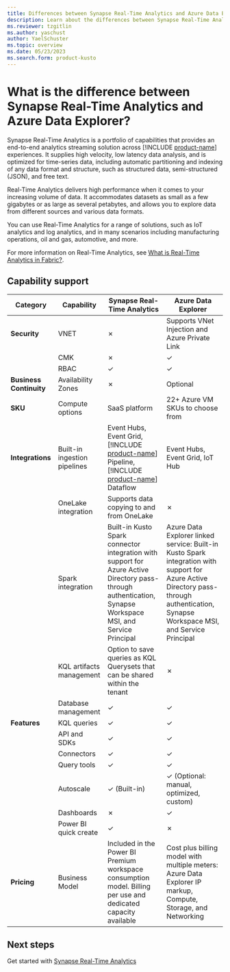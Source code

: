 ```yaml
---
title: Differences between Synapse Real-Time Analytics and Azure Data Explorer
description: Learn about the differences between Synapse Real-Time Analytics and Azure Data Explorer.
ms.reviewer: tzgitlin
ms.author: yaschust
author: YaelSchuster
ms.topic: overview
ms.date: 05/23/2023
ms.search.form: product-kusto
---
```


# What is the difference between Synapse Real-Time Analytics and Azure Data Explorer?

Synapse Real-Time Analytics is a portfolio of capabilities that provides an end-to-end analytics streaming solution across [!INCLUDE [product-name](../includes/product-name.md)] experiences. It supplies high velocity, low latency data analysis, and is optimized for time-series data, including automatic partitioning and indexing of any data format and structure, such as structured data, semi-structured (JSON), and free text.

Real-Time Analytics delivers high performance when it comes to your increasing volume of data. It accommodates datasets as small as a few gigabytes or as large as several petabytes, and allows you to explore data from different sources and various data formats.

You can use Real-Time Analytics for a range of solutions, such as IoT analytics and log analytics, and in many scenarios including manufacturing operations, oil and gas, automotive, and more.

For more information on Real-Time Analytics, see [What is Real-Time Analytics in Fabric?](overview.md).

## Capability support

| Category | Capability| Synapse Real-Time Analytics | Azure Data Explorer |
|----|----|----|----|
| **Security** | VNET | &cross; | Supports VNet Injection and Azure Private Link  |
|  | CMK | &cross; | &check; |
|  | RBAC | &check; | &check; |
| **Business Continuity** | Availability Zones | &cross; | Optional |
| **SKU** | Compute options | SaaS platform | 22+ Azure VM SKUs to choose from  |
| **Integrations** | Built-in ingestion pipelines | Event Hubs, Event Grid, [!INCLUDE [product-name](../includes/product-name.md)] Pipeline, [!INCLUDE [product-name](../includes/product-name.md)] Dataflow | Event Hubs, Event Grid, IoT Hub |
|  | OneLake integration | Supports data copying to and from OneLake | &cross; |
|  | Spark integration | Built-in Kusto Spark connector integration with support for Azure Active Directory pass-through authentication, Synapse Workspace MSI, and Service Principal | Azure Data Explorer linked service: Built-in Kusto Spark integration with support for Azure Active Directory pass-through authentication, Synapse Workspace MSI, and Service Principal|
|  | KQL artifacts management | Option to save queries as KQL Querysets that can be shared within the tenant | &cross; |
|  | Database management | &check; |  &check; |
| **Features** | KQL queries | &check; | &check; |
|  | API and SDKs | &check; | &check; |
|  | Connectors | &check; | &check; |
|  | Query tools | &check; | &check; |
|  | Autoscale | &check; (Built-in) | &check; (Optional: manual, optimized, custom) |
|  | Dashboards| &cross; | &check; |
|  | Power BI quick create | &check; | &cross; |
| **Pricing** | Business Model | Included in the Power BI Premium workspace consumption model. Billing per use and dedicated capacity available | Cost plus billing model with multiple meters: Azure Data Explorer IP markup, Compute, Storage, and Networking |

## Next steps

Get started with [Synapse Real-Time Analytics](realtime-analytics-tutorial.md)
